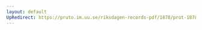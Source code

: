 ```yaml
---
layout: default
UpRedirect: https://pruto.im.uu.se/riksdagen-records-pdf/1878/prot-1878--ak--064/prot-1878--ak--064_001.pdf
---
```

